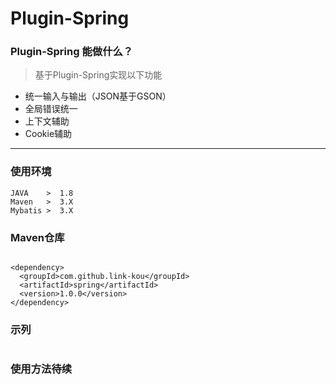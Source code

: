 # Plugin-Spring

### Plugin-Spring 能做什么？

> 基于Plugin-Spring实现以下功能
- 统一输入与输出（JSON基于GSON）
- 全局错误统一
- 上下文辅助
- Cookie辅助

---
### 使用环境

    JAVA    >  1.8
    Maven   >  3.X
    Mybatis >  3.X
    
### Maven仓库
    
```xml：

<dependency>
  <groupId>com.github.link-kou</groupId>
  <artifactId>spring</artifactId>
  <version>1.0.0</version>
</dependency>

```


### 示列

```xml:

```

### 使用方法待续
